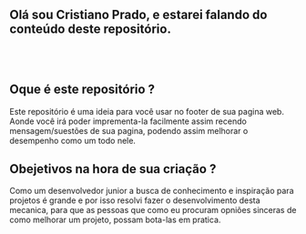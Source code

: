 ## Olá sou Cristiano Prado, e estarei falando do conteúdo deste repositório.
<br><br>

## Oque é este repositório ?

Este repositório é uma ideia para você usar no footer de sua pagina web. Aonde você irá poder imprementa-la facilmente assim recendo mensagem/suestões de sua pagina, podendo assim melhorar o desempenho como um todo nele.

## Obejetivos na hora de sua criação ?

Como um desenvolvedor junior a busca de conhecimento e inspiração para projetos é grande e por isso resolvi fazer o desenvolvimento desta mecanica, para que as pessoas que como eu procuram opniões sinceras de como melhorar um projeto, possam bota-las em pratica.
